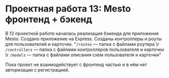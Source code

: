 # Проектная работа 13: Mesto фронтенд + бэкенд

В 13 проектной работе началась реализация бэкенда для приложения Mesto.
Создано приложение на Express. Созданы контроллеры и роуты для пользователей и карточек.
"`/routes` — папка с файлами роутера  \r `/controllers` — папка с файлами контроллеров пользователя и карточки   \r `/models` — папка с файлами описания схем пользователя и карточки"

Пока проект не взаимодействует с фронтенд частью и в нём нет авторизации с регистрацией.

